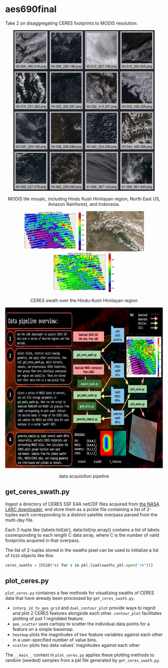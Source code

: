 # aes690final

Take 2 on disaggregating CERES footprints to MODIS resolution.

<p align="center">
      <img height="512" src="https://github.com/Mitchell-D/aes690final/blob/main/figures/modis/modis-quilt_5.png?raw=true" />
</p>
<p align="center">
      MODIS tile mosaic, including Hindu Kush Himilayan region, North East US, Amazon Rainforest, and Indonesia.
</p>

<p align="center">
      <img height="128" src="https://github.com/Mitchell-D/aes690final/blob/main/figures/ceres/geo_scatter_2020-06-22_0819Z_swflux.png?raw=true" />
      <img height="128" src="https://github.com/Mitchell-D/aes690final/blob/main/proposal/figs/20200622_0819_hkh_modis.png?raw=true" />
      <img height="128" src="https://github.com/Mitchell-D/aes690final/blob/main/figures/ceres/geo_scatter_2020-06-22_0819Z_lwflux.png?raw=true" />
</p>

<p align="center"> CERES swath over the Hindu-Kush Himilayan region </p>

<p align="center">
      <img height="512" src="https://github.com/Mitchell-D/aes690final/blob/main/figures/data_pipeline_overview.png?raw=true" />
</p>

<p align="center"> data acquisition pipeline </p>


## get\_ceres\_swath.py

Ingest a directory of CERES SSF E4A netCDF files acquired from
[the NASA LARC downloader][1], and store them as a pickle file
containing a list of 2-tuples each corresponding to a distinct
satellite overpass parsed from the multi-day file.

Each 2-tuple like (labels:list[str], data:list[np.array]) contains a
list of labels cooresponding to each length C data array, where C is
the number of valid footprints acquired in that overpass.

The list of 2-tuples stored in the swaths pixel can be used to
initialize a list of `FG1D` objects like this:

```python
ceres_swaths = [FG1D(*s) for s in pkl.load(swaths_pkl.open("rb"))]
```

## plot\_ceres.py

`plot_ceres.py` containes a few methods for visualizing swaths of
CERES data that have already been processed by `get_ceres_swath.py`.

 - `interp_1d_to_geo_grid` and `dual_contour_plot` provide ways to
   regrid and plot 2 CERES features alongside each other.
   `contour_plot` facilitates plotting of just 1 regridded feature.
 - `geo_scatter` uses cartopy to scatter the individual data points
   for a feature on a simple basemap.
 - `heatmap` plots the magnitudes of two feature variables against
   each other in a user-specified number of value bins.
 - `scatter` plots two data values' magnitudes against each other

The `__main__` context in `plot_ceres.py` applies these plotting
methods to random (seeded) samples from a pkl file generated by
`get_ceres_swath.py`.

[1]:https://ceres-tool.larc.nasa.gov/ord-tool
